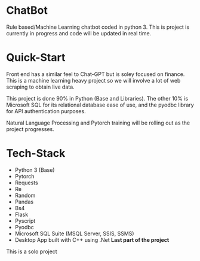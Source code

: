 # ChatBot
Rule based/Machine Learning chatbot coded in python 3. This is project is currently in progress and code will be updated in real time.

# Quick-Start

Front end has a similar feel to Chat-GPT but is soley focused on finance. This is a machine learning heavy project so we will involve a lot of web scraping to obtain live data.

This project is done 90% in Python (Base and Libraries). The other 10% is Microsoft SQL for its relational database ease of use, and the pyodbc library for API authentication purposes.

Natural Language Processing and Pytorch training will be rolling out as the project progresses.

# Tech-Stack

* Python 3 (Base)
* Pytorch
* Requests
* Re
* Random
* Pandas
* Bs4
* Flask
* Pyscript
* Pyodbc
* Microsoft SQL Suite (MSQL Server, SSIS, SSMS)
* Desktop App built with C++ using .Net **Last part of the project**


This is a solo project
